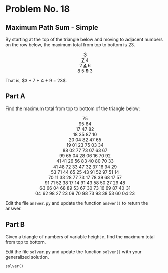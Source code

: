 # Problem No. 18

## Maximum Path Sum - Simple

By starting at the top of the triangle below and moving to adjacent numbers on the row below, the maximum total from top to bottom is $23$.</p>

<p align="center">
  <span style="text-decoration: underline;"><b>3</b></span><br>
  <span style="text-decoration: underline;"><b>7</b></span> 4<br>
  2 <span style="text-decoration: underline;"><b>4</b></span> 6<br>
  8 5 <span style="text-decoration: underline;"><b>9</b></span> 3
</p>

<p>That is, $3 + 7 + 4 + 9 = 23$.</p>

## Part A

<p>Find the maximum total from top to bottom of the triangle below:</p>

<p align="center">
75<br>
95 64<br>
17 47 82<br>
18 35 87 10<br>
20 04 82 47 65<br>
19 01 23 75 03 34<br>
88 02 77 73 07 63 67<br>
99 65 04 28 06 16 70 92<br>
41 41 26 56 83 40 80 70 33<br>
41 48 72 33 47 32 37 16 94 29<br>
53 71 44 65 25 43 91 52 97 51 14<br>
70 11 33 28 77 73 17 78 39 68 17 57<br>
91 71 52 38 17 14 91 43 58 50 27 29 48<br>
63 66 04 68 89 53 67 30 73 16 69 87 40 31<br>
04 62 98 27 23 09 70 98 73 93 38 53 60 04 23
</p>

Edit the file `answer.py` and update the function `answer()` to return the answer.

## Part B

Given a triangle of numbers of variable height `n`, find the maximum total from top to bottom.

Edit the file `solver.py` and update the function `solver()` with your generalized solution.

```python
solver()
```
